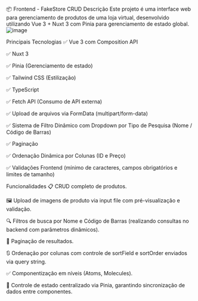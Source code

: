 📦 Frontend - FakeStore CRUD
Descrição
Este projeto é uma interface web para gerenciamento de produtos de uma loja virtual, desenvolvido utilizando Vue 3 + Nuxt 3 com Pinia para gerenciamento de estado global.
![image](https://github.com/user-attachments/assets/9b65811c-10a4-4c71-a344-799c8317570b)


Principais Tecnologias
✅ Vue 3 com Composition API

✅ Nuxt 3

✅ Pinia (Gerenciamento de estado)

✅ Tailwind CSS (Estilização)

✅ TypeScript

✅ Fetch API (Consumo de API externa)

✅ Upload de arquivos via FormData (multipart/form-data)

✅ Sistema de Filtro Dinâmico com Dropdown por Tipo de Pesquisa (Nome / Código de Barras)

✅ Paginação

✅ Ordenação Dinâmica por Colunas (ID e Preço)

✅ Validações Frontend (mínimo de caracteres, campos obrigatórios e limites de tamanho)

Funcionalidades
📋 CRUD completo de produtos.

🖼 Upload de imagens de produto via input file com pré-visualização e validação.

🔍 Filtros de busca por Nome e Código de Barras (realizando consultas no backend com parâmetros dinâmicos).

📄 Paginação de resultados.

🔃 Ordenação por colunas com controle de sortField e sortOrder enviados via query string.

✅ Componentização em níveis (Atoms, Molecules).

🧹 Controle de estado centralizado via Pinia, garantindo sincronização de dados entre componentes.
